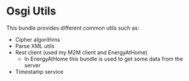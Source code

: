 Osgi Utils
==========

This bundle provides different common utils such as:
	
* Cipher algorithms
* Parse XML utils
* Rest client (used my M2M client and EnergyAtHome)
	*	In EnergyAtHome this bundle is used to get some data from the server
* Timestamp service 